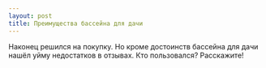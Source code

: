 ```yaml
---
layout: post 
title: Преимущества бассейна для дачи 
--- 
```

Наконец решился на покупку. Но кроме достоинств бассейна для дачи нашёл уйму недостатков в отзывах. Кто пользовался? Расскажите!
